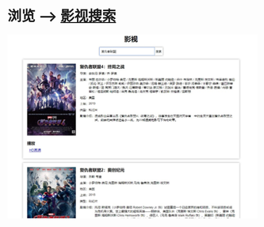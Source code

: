 # 浏览 --> [影视搜索](http://35.240.135.50/)

![](https://raw.githubusercontent.com/lin09/search-for-movies/master/public/%E6%88%AA%E5%9B%BE1.jpg)
